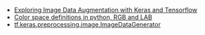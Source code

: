 - [Exploring Image Data Augmentation with Keras and Tensorflow](https://towardsdatascience.com/exploring-image-data-augmentation-with-keras-and-tensorflow-a8162d89b844)
- [Color space definitions in python, RGB and LAB](https://fairyonice.github.io/Color-space-defenitions-in-python-RGB-and-LAB.html)
- [tf.keras.preprocessing.image.ImageDataGenerator](https://www.tensorflow.org/api_docs/python/tf/keras/preprocessing/image/ImageDataGenerator)
